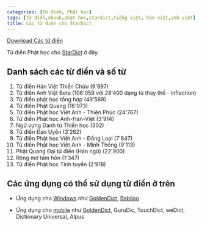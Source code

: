 ```yaml
---
categories: [Từ điển, Phật học]
tags: [từ điển,ebook,phật học,stardict,tiếng việt, hán việt,anh việt]
title: Các từ điển cho StarDict
---
```

[Download Các từ điển](https://github.com/catusf/tudien/releases/tag/v2.1)

Từ điển Phật học cho [StarDict](https://en.wikipedia.org/wiki/StarDict) ở đây.

## Danh sách các từ điển và số từ

1. Từ điển Hán Việt Thiền Chửu (9'897)
2. Từ điển Anh Việt Beta (106'059 với 28'400 dạng từ thay thế - inflection)
3. Từ điển phật học tổng hợp (49'569)
4. Từ điển Phật Quang (16'973)
5. Từ điển Phật học Việt Anh - Thiện Phúc (24'767)
6. Từ điển Phật học Anh-Hán-Việt (3'914)
7. Ngữ vựng Danh từ Thiền học (302)
8. Từ điển Đạo Uyển (3'262)
9. Từ điển Phật học Việt Anh - Đồng Loại (7'847)
10. Từ điển Phật học Việt Anh - Minh Thông (9'113)
11. Phật Quang Đại từ điển (Hán ngữ) (22'900)
12. Rộng mở tâm hồn (1'347)
13. Từ điển Phật học Tinh tuyển (2'918)

## Các ứng dụng có thể sử dụng từ điển ở trên

- Ứng dụng cho [Windows](https://stardict.sourceforge.net/) như [GoldenDict](http://goldendict.org/), [Babiloo](http://code.google.com/p/babiloo/)

- Ứng dụng cho [mobile](https://en.wikipedia.org/wiki/StarDict#Supported_platforms) như [GoldenDict](http://goldendict.mobi/), GuruDic, TouchDict, weDict, Dictionary Universal, Alpus 


